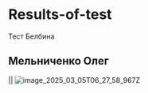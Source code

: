 # Results-of-test
Тест Белбина
## Мельниченко Олег
|| ![image_2025_03_05T06_27_58_967Z](https://github.com/user-attachments/assets/6f84f8bd-22fe-4727-bdff-1799fd7b680b)

